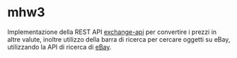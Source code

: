 # mhw3

Implementazione della REST API [exchange-api](https://github.com/fawazahmed0/exchange-api) per convertire i prezzi in altre valute, inoltre utilizzo della barra di ricerca per cercare oggetti su eBay, utilizzando la API di ricerca di [eBay](developer.ebay.com).
